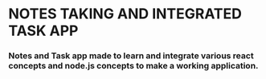# NOTES TAKING AND INTEGRATED TASK APP

### Notes and Task app made to learn and integrate various react concepts and node.js concepts to make a working application.
